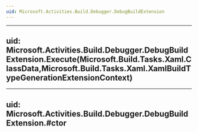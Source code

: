 ```yaml
---
uid: Microsoft.Activities.Build.Debugger.DebugBuildExtension
---
```


---
uid: Microsoft.Activities.Build.Debugger.DebugBuildExtension.Execute(Microsoft.Build.Tasks.Xaml.ClassData,Microsoft.Build.Tasks.Xaml.XamlBuildTypeGenerationExtensionContext)
---

---
uid: Microsoft.Activities.Build.Debugger.DebugBuildExtension.#ctor
---
